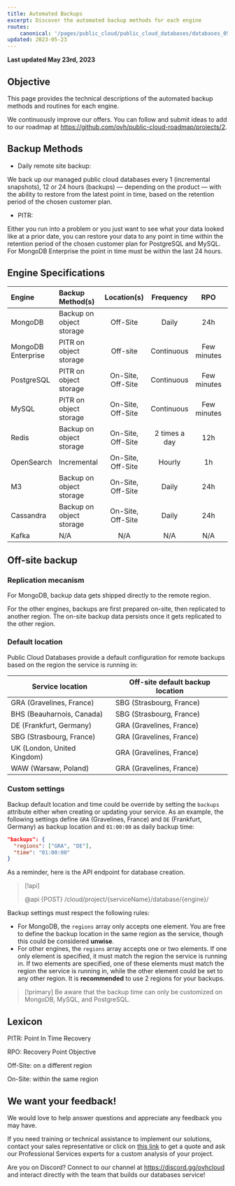 ```yaml
---
title: Automated Backups
excerpt: Discover the automated backup methods for each engine
routes:
    canonical: '/pages/public_cloud/public_cloud_databases/databases_05_automated_backups'
updated: 2023-05-23
---
```


**Last updated May 23rd, 2023**

## Objective

This page provides the technical descriptions of the automated backup methods and routines for each engine.

We continuously improve our offers. You can follow and submit ideas to add to our roadmap at <https://github.com/ovh/public-cloud-roadmap/projects/2>.

## Backup Methods

* Daily remote site backup:

We back up our managed public cloud databases every 1 (incremental snapshots), 12 or 24 hours (backups) — depending on the product — with the ability to restore from the latest point in time, based on the retention period of the chosen customer plan.

* PITR:

Either you run into a problem or you just want to see what your data looked like at a prior date, you can restore your data to any point in time within the retention period of the chosen customer plan for PostgreSQL and MySQL. For MongoDB Enterprise the point in time must be within the last 24 hours.

## Engine Specifications

Engine | Backup Method(s) | Location(s) | Frequency | RPO | Encrypted
:--- | :--- | :---: | :---: | :---: | :---:
MongoDB | Backup on object storage | Off-Site | Daily | 24h | Yes
MongoDB Enterprise | PITR on object storage | Off-site | Continuous | Few minutes | Yes
PostgreSQL | PITR on object storage | On-Site, Off-Site | Continuous | Few minutes | Yes
MySQL | PITR on object storage | On-Site, Off-Site | Continuous | Few minutes | Yes
Redis | Backup on object storage | On-Site, Off-Site | 2 times a day | 12h | Yes
OpenSearch | Incremental | On-Site, Off-Site | Hourly | 1h | Yes
M3 | Backup on object storage | On-Site, Off-Site | Daily | 24h | Yes
Cassandra | Backup on object storage | On-Site, Off-Site | Daily | 24h | Yes
Kafka | N/A | N/A | N/A | N/A | N/A

## Off-site backup

### Replication mecanism

For MongoDB, backup data gets shipped directly to the remote region.

For the other engines, backups are first prepared on-site, then replicated to another region. The on-site backup data persists once it gets replicated to the other region.

### Default location

Public Cloud Databases provide a default configuration for remote backups based on the region the service is running in:

| Service location            | Off-site default backup location |
|-----------------------------|----------------------------------|
| GRA (Gravelines, France)    | SBG (Strasbourg, France)         |
| BHS (Beauharnois, Canada)   | SBG (Strasbourg, France)         |
| DE (Frankfurt, Germany)     | GRA (Gravelines, France)         |
| SBG (Strasbourg, France)    | GRA (Gravelines, France)         |
| UK (London, United Kingdom) | GRA (Gravelines, France)         |
| WAW (Warsaw, Poland)        | GRA (Gravelines, France)         |

### Custom settings

Backup default location and time could be override by setting the `backups` attribute either when creating or updating your service. As an example, the following settings define `GRA` (Gravelines, France) and `DE` (Frankfurt, Germany) as backup location and `01:00:00` as daily backup time:

```json
"backups": {
  "regions": ["GRA", "DE"],
  "time": "01:00:00"
}
```

As a reminder, here is the API endpoint for database creation.

> [!api]
>
> @api {POST} /cloud/project/{serviceName}/database/{engine}/
>

Backup settings must respect the following rules:

- For MongoDB, the `regions` array only accepts one element. You are free to define the backup location in the same region as the service, though this could be considered **unwise**.
- For other engines, the `regions` array accepts one or two elements. If one only element is specified, it must match the region the service is running in. If two elements are specified, one of these elements must match the region the service is running in, while the other element could be set to any other region. It is **recommended** to use 2 regions for your backups.

> [!primary]
> Be aware that the backup time can only be customized on MongoDB, MySQL, and PostgreSQL.

## Lexicon

PITR: Point In Time Recovery

RPO: Recovery Point Objective

Off-Site: on a different region

On-Site: within the same region

## We want your feedback!

We would love to help answer questions and appreciate any feedback you may have.

If you need training or technical assistance to implement our solutions, contact your sales representative or click on [this link](https://www.ovhcloud.com/de/professional-services/) to get a quote and ask our Professional Services experts for a custom analysis of your project.

Are you on Discord? Connect to our channel at <https://discord.gg/ovhcloud> and interact directly with the team that builds our databases service!
